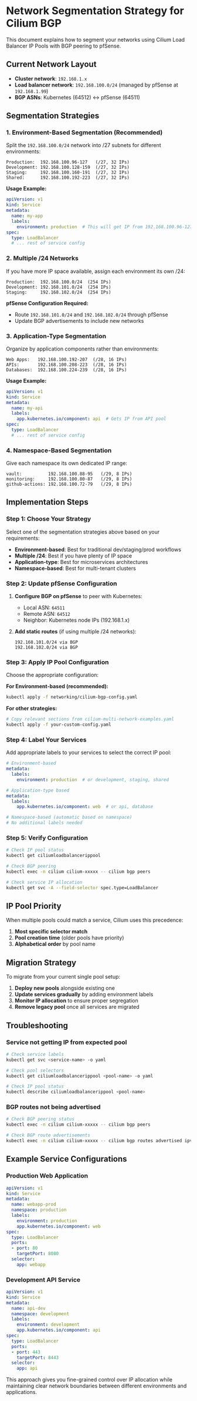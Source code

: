 # Network Segmentation Strategy for Cilium BGP

This document explains how to segment your networks using Cilium Load Balancer IP Pools with BGP peering to pfSense.

## Current Network Layout

- **Cluster network**: `192.168.1.x`
- **Load balancer network**: `192.168.100.0/24` (managed by pfSense at `192.168.1.99`)
- **BGP ASNs**: Kubernetes (64512) ↔ pfSense (64511)

## Segmentation Strategies

### 1. Environment-Based Segmentation (Recommended)

Split the `192.168.100.0/24` network into /27 subnets for different environments:

```
Production:  192.168.100.96-127   (/27, 32 IPs)
Development: 192.168.100.128-159  (/27, 32 IPs) 
Staging:     192.168.100.160-191  (/27, 32 IPs)
Shared:      192.168.100.192-223  (/27, 32 IPs)
```

**Usage Example:**
```yaml
apiVersion: v1
kind: Service
metadata:
  name: my-app
  labels:
    environment: production  # This will get IP from 192.168.100.96-127
spec:
  type: LoadBalancer
  # ... rest of service config
```

### 2. Multiple /24 Networks

If you have more IP space available, assign each environment its own /24:

```
Production:  192.168.100.0/24  (254 IPs)
Development: 192.168.101.0/24  (254 IPs)
Staging:     192.168.102.0/24  (254 IPs)
```

**pfSense Configuration Required:**
- Route `192.168.101.0/24` and `192.168.102.0/24` through pfSense
- Update BGP advertisements to include new networks

### 3. Application-Type Segmentation

Organize by application components rather than environments:

```
Web Apps:   192.168.100.192-207  (/28, 16 IPs)
APIs:       192.168.100.208-223  (/28, 16 IPs)
Databases:  192.168.100.224-239  (/28, 16 IPs)
```

**Usage Example:**
```yaml
apiVersion: v1
kind: Service
metadata:
  name: my-api
  labels:
    app.kubernetes.io/component: api  # Gets IP from API pool
spec:
  type: LoadBalancer
  # ... rest of service config
```

### 4. Namespace-Based Segmentation

Give each namespace its own dedicated IP range:

```
vault:          192.168.100.88-95   (/29, 8 IPs)
monitoring:     192.168.100.80-87   (/29, 8 IPs)
github-actions: 192.168.100.72-79   (/29, 8 IPs)
```

## Implementation Steps

### Step 1: Choose Your Strategy

Select one of the segmentation strategies above based on your requirements:
- **Environment-based**: Best for traditional dev/staging/prod workflows
- **Multiple /24**: Best if you have plenty of IP space
- **Application-type**: Best for microservices architectures
- **Namespace-based**: Best for multi-tenant clusters

### Step 2: Update pfSense Configuration

1. **Configure BGP on pfSense** to peer with Kubernetes:
   - Local ASN: `64511`
   - Remote ASN: `64512` 
   - Neighbor: Kubernetes node IPs (192.168.1.x)

2. **Add static routes** (if using multiple /24 networks):
   ```
   192.168.101.0/24 via BGP
   192.168.102.0/24 via BGP
   ```

### Step 3: Apply IP Pool Configuration

Choose the appropriate configuration:

**For Environment-based (recommended):**
```bash
kubectl apply -f networking/cilium-bgp-config.yaml
```

**For other strategies:**
```bash
# Copy relevant sections from cilium-multi-network-examples.yaml
kubectl apply -f your-custom-config.yaml
```

### Step 4: Label Your Services

Add appropriate labels to your services to select the correct IP pool:

```yaml
# Environment-based
metadata:
  labels:
    environment: production  # or development, staging, shared

# Application-type based  
metadata:
  labels:
    app.kubernetes.io/component: web  # or api, database

# Namespace-based (automatic based on namespace)
# No additional labels needed
```

### Step 5: Verify Configuration

```bash
# Check IP pool status
kubectl get ciliumloadbalancerippool

# Check BGP peering
kubectl exec -n cilium cilium-xxxxx -- cilium bgp peers

# Check service IP allocation
kubectl get svc -A --field-selector spec.type=LoadBalancer
```

## IP Pool Priority

When multiple pools could match a service, Cilium uses this precedence:

1. **Most specific selector match**
2. **Pool creation time** (older pools have priority)
3. **Alphabetical order** by pool name

## Migration Strategy

To migrate from your current single pool setup:

1. **Deploy new pools** alongside existing one
2. **Update services gradually** by adding environment labels
3. **Monitor IP allocation** to ensure proper segregation
4. **Remove legacy pool** once all services are migrated

## Troubleshooting

### Service not getting IP from expected pool

```bash
# Check service labels
kubectl get svc <service-name> -o yaml

# Check pool selectors
kubectl get ciliumloadbalancerippool <pool-name> -o yaml

# Check IP pool status
kubectl describe ciliumloadbalancerippool <pool-name>
```

### BGP routes not being advertised

```bash
# Check BGP peering status
kubectl exec -n cilium cilium-xxxxx -- cilium bgp peers

# Check BGP route advertisements
kubectl exec -n cilium cilium-xxxxx -- cilium bgp routes advertised ipv4 unicast
```

## Example Service Configurations

### Production Web Application
```yaml
apiVersion: v1
kind: Service
metadata:
  name: webapp-prod
  namespace: production
  labels:
    environment: production
    app.kubernetes.io/component: web
spec:
  type: LoadBalancer
  ports:
  - port: 80
    targetPort: 8080
  selector:
    app: webapp
```

### Development API Service
```yaml
apiVersion: v1
kind: Service
metadata:
  name: api-dev
  namespace: development
  labels:
    environment: development
    app.kubernetes.io/component: api
spec:
  type: LoadBalancer
  ports:
  - port: 443
    targetPort: 8443
  selector:
    app: api
```

This approach gives you fine-grained control over IP allocation while maintaining clear network boundaries between different environments and applications.
